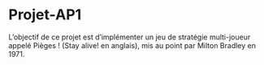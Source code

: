 # Projet-AP1
L’objectif de ce projet est d’implémenter un jeu de stratégie multi-joueur appelé Pièges ! (Stay alive! en anglais), mis au point par Milton Bradley en 1971.
